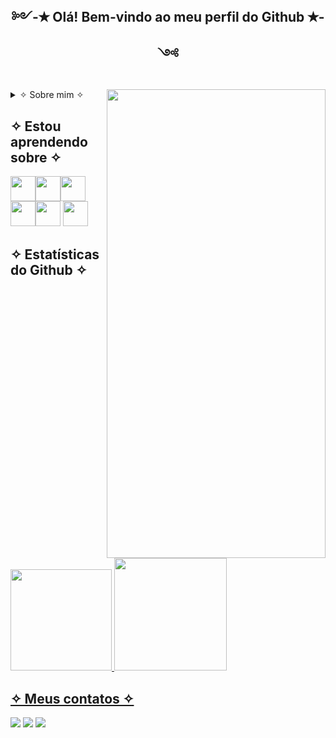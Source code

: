   ## <p align="center"> ༻-✭ Olá! Bem-vindo ao meu perfil do Github ✭-༺ </p>
 
 <img align="right" src= "https://user-images.githubusercontent.com/121899934/227589972-1a01094d-2aa9-45ff-8179-f750b6d69c55.png"  width="350" height="750"/>

 <details>
  <summary> ✧ Sobre mim ✧</summary>
   <p>╔═════════════════════════════════════════════</p>
   
   - ➺ Atualmente estou em uma jornada para construir grandes coisas
   - ➺ Cursando analise e desenvolvimento de sistemas
 
   <p> ═════════════════════════════════════════════╝</p>  
</details>
  
 ## ✧ Estou aprendendo sobre ✧
  <img src="https://cdn.jsdelivr.net/gh/devicons/devicon/icons/css3/css3-original.svg" width="40" height="40"/><img src="https://cdn.jsdelivr.net/gh/devicons/devicon/icons/html5/html5-original.svg" width="40" height="40"/><img src="https://cdn.jsdelivr.net/gh/devicons/devicon/icons/javascript/javascript-original.svg" width="40" height="40"/><img src="https://cdn.jsdelivr.net/gh/devicons/devicon/icons/java/java-original.svg" width="40" height="40"/><img src="https://cdn.jsdelivr.net/gh/devicons/devicon/icons/mysql/mysql-original-wordmark.svg" width="40" height="40"/> <img src="https://cdn.jsdelivr.net/gh/devicons/devicon/icons/c/c-original.svg" width="40" height="40" />
          
 ## ✧ Estatísticas do Github ✧   
        
<div>
<a href="https://github.com/Strelizya">
<img height="162" src="https://github-readme-stats.vercel.app/api?username=Strelizya&show_icons=true&theme=dracula&include_all_commits=true&count_private=true"/>
<img height="180" src="https://github-readme-stats.vercel.app/api/top-langs/?username=Strelizya&layout=compact&langs_count=7&theme=dracula"/>
</div>

## ✧ Meus contatos ✧   
  <a href="https://instagram.com/joyce.d.a" target="_blank"><img src="https://img.shields.io/badge/-Instagram-%23E4405F?style=for-the-badge&logo=instagram&logoColor=white" target="_blank"></a>
  <a href = "mailto:joyceda2003@gmail.com"><img src="https://img.shields.io/badge/Gmail-D14836?style=for-the-badge&logo=gmail&logoColor=white" target="_blank"></a>
  <a href="https://www.linkedin.com/in/joyce-d-b07982251" target="_blank"><img src="https://img.shields.io/badge/-LinkedIn-%230077B5?style=for-the-badge&logo=linkedin&logoColor=white" target="_blank"></a>   
  

